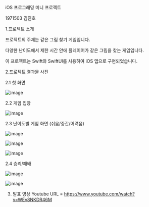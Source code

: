 iOS 프로그래밍 미니 프로젝트

1971503 김진호





1.프로젝트 소개

프로젝트의 주제는 같은 그림 찾기 게임입니다.

다양한 난이도에서 제한 시간 안에 플레이어가 같은 그림을 찾는 게임입니다.

이 프로젝트는 Swift와 SwiftUI를 사용하여 iOS 앱으로 구현되었습니다.





2.프로젝트 결과물 사진

2.1 첫 화면
   
   
 ![image](https://github.com/jinhokim0131/PictureMatchGame/assets/144882285/a87c6e5b-f79b-447d-9ae4-c0f99b00ad2f)







2.2 게임 입장


![image](https://github.com/jinhokim0131/PictureMatchGame/assets/144882285/b64d75df-4cde-4671-974c-3d0687d22e92)

2.3 난이도별 게임 화면 (쉬움/중간/어려움)


![image](https://github.com/jinhokim0131/PictureMatchGame/assets/144882285/0a983844-5f4a-4b6b-87bb-b9c523286fe9)





![image](https://github.com/jinhokim0131/PictureMatchGame/assets/144882285/91d2f38a-86fd-4be7-b53f-9bf0a89c4db7)





![image](https://github.com/jinhokim0131/PictureMatchGame/assets/144882285/0f66cdcf-1f28-4f83-9b06-a694d22c6c6c)






2.4 승리/패배


![image](https://github.com/jinhokim0131/PictureMatchGame/assets/144882285/b77070c4-f746-4829-bbe9-b5baabd2643e)





![image](https://github.com/jinhokim0131/PictureMatchGame/assets/144882285/f024644d-0a43-4502-ab9f-c10fbebf9492)








3. 발표 영상
Youtube URL = https://www.youtube.com/watch?v=WEv8NKDR46M
